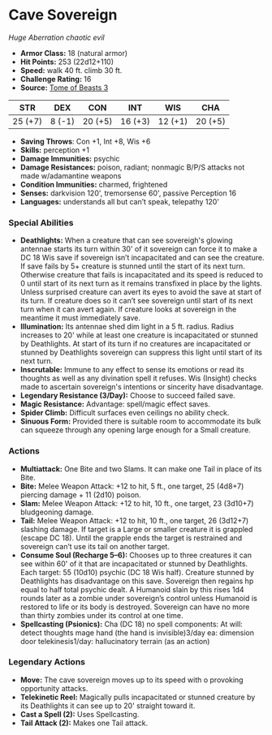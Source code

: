 # Cave Sovereign

*Huge* *Aberration* *chaotic evil*

- **Armor Class:** 18 (natural armor)
- **Hit Points:** 253 (22d12+110)
- **Speed:** walk 40 ft. climb 30 ft.
- **Challenge Rating:** 16
- **Source:** [Tome of Beasts 3](https://koboldpress.com/kpstore/product/tome-of-beasts-2-for-5th-edition/)

| STR | DEX | CON | INT | WIS | CHA |
| --- | --- | --- | --- | --- | --- |
| 25 (+7) | 8 (-1) | 20 (+5) | 16 (+3) | 12 (+1) | 20 (+5) |

- **Saving Throws**: Con +1, Int +8, Wis +6
- **Skills:** perception +1
- **Damage Immunities:** psychic
- **Damage Resistances:** poison, radiant; nonmagic B/P/S attacks not made w/adamantine weapons
- **Condition Immunities:** charmed, frightened
- **Senses:** darkvision 120', tremorsense 60', passive Perception 16
- **Languages:** understands all but can’t speak, telepathy 120'
### Special Abilities
- **Deathlights:** When a creature that can see sovereigh's glowing antennae starts its turn within 30' of it sovereign can force it to make a DC 18 Wis save if sovereign isn’t incapacitated and can see the creature. If save fails by 5+ creature is stunned until the start of its next turn. Otherwise creature that fails is incapacitated and its speed is reduced to 0 until start of its next turn as it remains transfixed in place by the lights. Unless surprised creature can avert its eyes to avoid the save at start of its turn. If creature does so it can’t see sovereign until start of its next turn when it can avert again. If creature looks at sovereign in the meantime it must immediately save.
- **Illumination:** Its antennae shed dim light in a 5 ft. radius. Radius increases to 20' while at least one creature is incapacitated or stunned by Deathlights. At start of its turn if no creatures are incapacitated or stunned by Deathlights sovereign can suppress this light until start of its next turn.
- **Inscrutable:** Immune to any effect to sense its emotions or read its thoughts as well as any divination spell it refuses. Wis (Insight) checks made to ascertain sovereign's intentions or sincerity have disadvantage.
- **Legendary Resistance (3/Day):** Choose to succeed failed save.
- **Magic Resistance:** Advantage: spell/magic effect saves.
- **Spider Climb:** Difficult surfaces even ceilings no ability check.
- **Sinuous Form:** Provided there is suitable room to accommodate its bulk can squeeze through any opening large enough for a Small creature.
### Actions
- **Multiattack:** One Bite and two Slams. It can make one Tail in place of its Bite.
- **Bite:** Melee Weapon Attack: +12 to hit, 5 ft., one target, 25 (4d8+7) piercing damage + 11 (2d10) poison.
- **Slam:** Melee Weapon Attack: +12 to hit, 10 ft., one target, 23 (3d10+7) bludgeoning damage.
- **Tail:** Melee Weapon Attack: +12 to hit, 10 ft., one target, 26 (3d12+7) slashing damage. If target is a Large or smaller creature it is grappled (escape DC 18). Until the grapple ends the target is restrained and sovereign can’t use its tail on another target.
- **Consume Soul (Recharge 5–6):** Chooses up to three creatures it can see within 60' of it that are incapacitated or stunned by Deathlights. Each target: 55 (10d10) psychic (DC 18 Wis half). Creature stunned by Deathlights has disadvantage on this save. Sovereign then regains hp equal to half total psychic dealt. A Humanoid slain by this rises 1d4 rounds later as a zombie under sovereign’s control unless Humanoid is restored to life or its body is destroyed. Sovereign can have no more than thirty zombies under its control at one time.
- **Spellcasting (Psionics):** Cha (DC 18) no spell components: At will: detect thoughts mage hand (the hand is invisible)3/day ea: dimension door telekinesis1/day: hallucinatory terrain (as an action)


### Legendary Actions
- **Move:** The cave sovereign moves up to its speed with o provoking opportunity attacks.
- **Telekinetic Reel:** Magically pulls incapacitated or stunned creature by its Deathlights it can see up to 20' straight toward it.
- **Cast a Spell (2):** Uses Spellcasting.
- **Tail Attack (2):** Makes one Tail attack.
